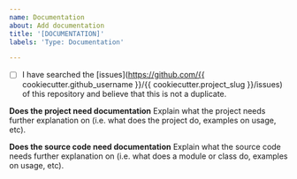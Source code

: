 ```yaml
---
name: Documentation
about: Add documentation
title: '[DOCUMENTATION]'
labels: 'Type: Documentation'

---
```


- [ ] I have searched the [issues](https://github.com/{{ cookiecutter.github_username }}/{{ cookiecutter.project_slug }}/issues) of this repository and believe that this is not a duplicate.

**Does the project need documentation**
Explain what the project needs further explanation on (i.e. what does the project do, examples on usage, etc).

**Does the source code need documentation**
Explain what the source code needs further explanation on (i.e. what does a module or class do, examples on usage, etc).
